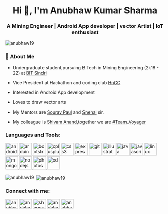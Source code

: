 <h1 align="center">Hi 👋, I'm Anubhaw Kumar Sharma</h1>
<h3 align="center">A Mining Engineer | Android App developer | vector Artist | IoT enthusiast</h3>

<p align="left"> <img src="https://komarev.com/ghpvc/?username=anubhaw19&label=Profile%20views&color=0e75b6&style=flat" alt="anubhaw19" /> </p>

<h3> 👨 About Me </h3>

- Undergraduate student,pursuing B.Tech in Mining Engineering (2k18 - 22) at [BIT Sindri](https://bitsindri.ac.in/)

- Vice President at Hackathon and coding club [HnCC](https://hnccbits.com/)

- Interested in Android App development

- Loves to draw vector arts

- My Mentors are [Sourav Paul](https://github.com/souravpaul8) and [Snehal](https://github.com/snehal2398) sir.

- My colleague is [Shivam Anand](https://github.com/anandshivam44),together we are [#Team_Voyager](https://www.facebook.com/teamvoyagerfb/)
   



<h3 align="left">Languages and Tools:</h3>
<p align="left"> <a href="https://developer.android.com" target="_blank"> <img src="https://devicons.github.io/devicon/devicon.git/icons/android/android-original-wordmark.svg" alt="android" width="40" height="40"/> </a> <a href="https://www.arduino.cc/" target="_blank"> <img src="https://cdn.worldvectorlogo.com/logos/arduino-1.svg" alt="arduino" width="40" height="40"/> </a> <a href="https://getbootstrap.com" target="_blank"> <img src="https://devicons.github.io/devicon/devicon.git/icons/bootstrap/bootstrap-plain.svg" alt="bootstrap" width="40" height="40"/> </a> <a href="https://www.w3schools.com/cpp/" target="_blank"> <img src="https://devicons.github.io/devicon/devicon.git/icons/cplusplus/cplusplus-original.svg" alt="cplusplus" width="40" height="40"/> </a> <a href="https://www.w3schools.com/css/" target="_blank"> <img src="https://devicons.github.io/devicon/devicon.git/icons/css3/css3-original-wordmark.svg" alt="css3" width="40" height="40"/> </a> <a href="https://expressjs.com" target="_blank"> <img src="https://devicons.github.io/devicon/devicon.git/icons/express/express-original-wordmark.svg" alt="express" width="40" height="40"/> </a> <a href="https://git-scm.com/" target="_blank"> <img src="https://www.vectorlogo.zone/logos/git-scm/git-scm-icon.svg" alt="git" width="40" height="40"/> </a> <a href="https://www.adobe.com/in/products/illustrator.html" target="_blank"> <img src="https://www.vectorlogo.zone/logos/adobe_illustrator/adobe_illustrator-icon.svg" alt="illustrator" width="40" height="40"/> </a> <a href="https://www.java.com" target="_blank"> <img src="https://devicons.github.io/devicon/devicon.git/icons/java/java-original-wordmark.svg" alt="java" width="40" height="40"/> </a> <a href="https://developer.mozilla.org/en-US/docs/Web/JavaScript" target="_blank"> <img src="https://devicons.github.io/devicon/devicon.git/icons/javascript/javascript-original.svg" alt="javascript" width="40" height="40"/> </a> <a href="https://www.linux.org/" target="_blank"> <img src="https://devicons.github.io/devicon/devicon.git/icons/linux/linux-original.svg" alt="linux" width="40" height="40"/> </a> <a href="https://www.mongodb.com/" target="_blank"> <img src="https://devicons.github.io/devicon/devicon.git/icons/mongodb/mongodb-original-wordmark.svg" alt="mongodb" width="40" height="40"/> </a> <a href="https://nodejs.org" target="_blank"> <img src="https://devicons.github.io/devicon/devicon.git/icons/nodejs/nodejs-original-wordmark.svg" alt="nodejs" width="40" height="40"/> </a> <a href="https://www.photoshop.com/en" target="_blank"> <img src="https://devicons.github.io/devicon/devicon.git/icons/photoshop/photoshop-plain.svg" alt="photoshop" width="40" height="40"/> </a> <a href="https://www.adobe.com/products/xd.html" target="_blank"> <img src="https://cdn.worldvectorlogo.com/logos/adobe-xd.svg" alt="xd" width="40" height="40"/> </a> </p>

<p><img align="left" src="https://github-readme-stats.vercel.app/api/top-langs?username=anubhaw19&show_icons=true&locale=en&layout=compact" alt="anubhaw19" /></p>

<p>&nbsp;<img align="center" src="https://github-readme-stats.vercel.app/api?username=anubhaw19&show_icons=true&locale=en" alt="anubhaw19" /></p>

<h3 align="left">Connect with me:</h3>
<p align="left">
<a href="https://www.linkedin.com/in/anubhaw-kumar-sharma-92892218b/" target="blank"><img align="center" src="https://cdn.jsdelivr.net/npm/simple-icons@3.0.1/icons/linkedin.svg" alt="anubhaw kumar sharma" height="30" width="40" /></a>
<a href="https://fb.com/anubhaw sharma" target="blank"><img align="center" src="https://cdn.jsdelivr.net/npm/simple-icons@3.0.1/icons/facebook.svg" alt="anubhaw sharma" height="30" width="40" /></a>
<a href="https://instagram.com/sharma.anubhaw" target="blank"><img align="center" src="https://cdn.jsdelivr.net/npm/simple-icons@3.0.1/icons/instagram.svg" alt="sharma.anubhaw" height="30" width="40" /></a>
<a href="https://www.codechef.com/users/anubhaw19" target="blank"><img align="center" src="https://cdn.jsdelivr.net/npm/simple-icons@3.1.0/icons/codechef.svg" alt="anubhaw19" height="30" width="40" /></a>
<a href="https://www.hackerrank.com/anubhaw19" target="blank"><img align="center" src="https://cdn.jsdelivr.net/npm/simple-icons@3.0.1/icons/hackerrank.svg" alt="anubhaw19" height="30" width="40" /></a>
</p>
